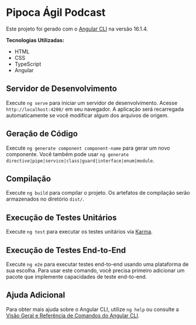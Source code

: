 # Pipoca Ágil Podcast

Este projeto foi gerado com o [Angular CLI](https://github.com/angular/angular-cli) na versão 16.1.4.

 **Tecnologias Utilizadas:**
- HTML
- CSS
- TypeScript
- Angular

## Servidor de Desenvolvimento

Execute `ng serve` para iniciar um servidor de desenvolvimento. Acesse `http://localhost:4200/` em seu navegador. A aplicação será recarregada automaticamente se você modificar algum dos arquivos de origem.

## Geração de Código

Execute `ng generate component component-name` para gerar um novo componente. Você também pode usar `ng generate directive|pipe|service|class|guard|interface|enum|module`.

## Compilação

Execute `ng build` para compilar o projeto. Os artefatos de compilação serão armazenados no diretório `dist/`.

## Execução de Testes Unitários

Execute `ng test` para executar os testes unitários via [Karma](https://karma-runner.github.io).

## Execução de Testes End-to-End

Execute `ng e2e` para executar testes end-to-end usando uma plataforma de sua escolha. Para usar este comando, você precisa primeiro adicionar um pacote que implemente capacidades de teste end-to-end.

## Ajuda Adicional

Para obter mais ajuda sobre o Angular CLI, utilize `ng help` ou consulte a [Visão Geral e Referência de Comandos do Angular CLI](https://angular.io/cli).
